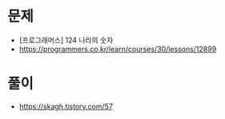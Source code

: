 # 문제
- [프로그래머스] 124 나라의 숫자
- https://programmers.co.kr/learn/courses/30/lessons/12899

# 풀이
- https://skagh.tistory.com/57